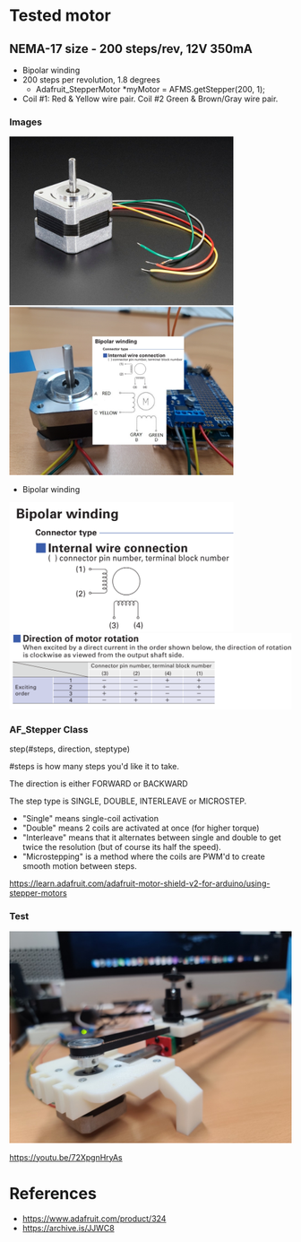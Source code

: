 # Tested motor
## NEMA-17 size - 200 steps/rev, 12V 350mA
* Bipolar winding
* 200 steps per revolution, 1.8 degrees 
    * Adafruit_StepperMotor *myMotor = AFMS.getStepper(200, 1);
* Coil #1: Red & Yellow wire pair. Coil #2 Green & Brown/Gray wire pair.

### Images 
<img src='01_StepperHatTest/screenshots/324-03.jpg' width = 400px />

<img src='01_StepperHatTest\screenshots\20210817_161345_1024.jpg' width = 400px />

* Bipolar winding

<img src='01_StepperHatTest/screenshots/bipolar_winding.png' width = 400px />

<img src='01_StepperHatTest/screenshots/bipolar_winding_direciton.png' width = 600px />

### AF_Stepper Class
step(#steps, direction, steptype)

#steps is how many steps you'd like it to take.

The direction is either FORWARD or BACKWARD

The step type is SINGLE, DOUBLE, INTERLEAVE or MICROSTEP.<br>
<ul>
<li>"Single" means single-coil activation</li>
<li>"Double" means 2 coils are activated at once (for higher torque)</li>
<li>"Interleave" means that it alternates between single and double to get twice the resolution (but of course its half the speed).</li>
<li>"Microstepping" is a method where the coils are PWM'd to create smooth motion between steps.</li>
</ul>

https://learn.adafruit.com/adafruit-motor-shield-v2-for-arduino/using-stepper-motors

### Test

<img src='Stepper/assets/20211109_123929.jpg' width='512px' />

https://youtu.be/72XpgnHryAs

# References
* https://www.adafruit.com/product/324
* https://archive.is/JJWC8
